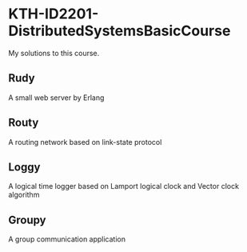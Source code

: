 # KTH-ID2201-DistributedSystemsBasicCourse
My solutions to this course.

## Rudy
A small web server by Erlang

## Routy
A routing network based on link-state protocol

## Loggy
A logical time logger based on Lamport logical clock and Vector clock algorithm

## Groupy
A group communication application
